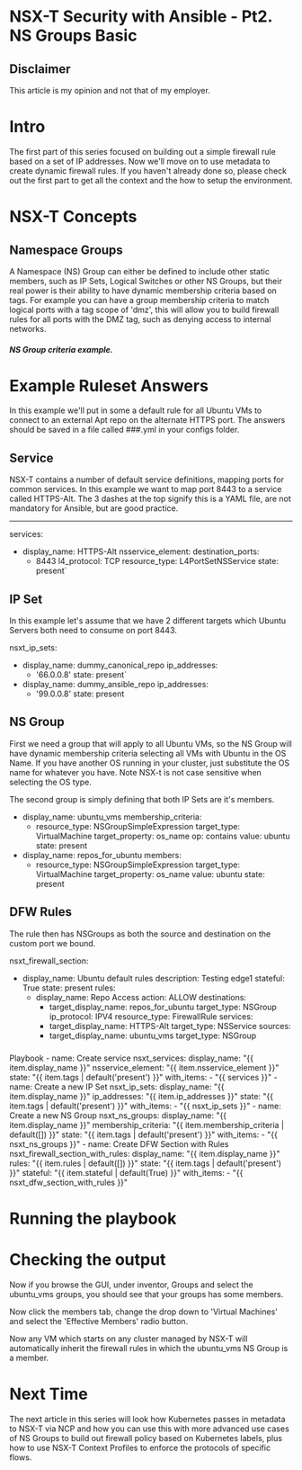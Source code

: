 # NSX-T Security with Ansible - Pt2. NS Groups Basic

## Disclaimer
This article is my opinion and not that of my employer.

# Intro
The first part of this series focused on building out a simple firewall rule based on a set of IP addresses. Now we'll move on to use metadata to create dynamic firewall rules. If you haven't already done so, please check out the first part to get all the context and the how to setup the environment.


# NSX-T Concepts
## Namespace Groups
A Namespace (NS) Group can either be defined to include other static members, such as IP Sets, Logical Switches or other NS Groups, but their real power is their ability to have dynamic membership criteria based on tags. For example you can have a group membership criteria to match logical ports with a tag scope of 'dmz', this will allow you to build firewall rules for all ports with the DMZ tag, such as denying access to internal networks. 


##### NS Group criteria example.

# Example Ruleset Answers
In this example we'll put in some a default rule for all Ubuntu VMs to connect to an external Apt repo on the alternate HTTPS port. The answers should be saved in a file called ###.yml in your configs folder.

## Service
NSX-T contains a number of default service definitions, mapping ports for common services. In this example we want to map port 8443 to a service called HTTPS-Alt. The 3 dashes at the top signify this is a YAML file, are not mandatory for Ansible, but are good practice.

---
services:
- display_name: HTTPS-Alt
  nsservice_element:
    destination_ports:
    - 8443
    l4_protocol: TCP
    resource_type: L4PortSetNSService
    state: present`

## IP Set
In this example let's assume that we have 2 different targets which Ubuntu Servers both need to consume on port 8443. 

nsxt_ip_sets:
- display_name: dummy_canonical_repo
  ip_addresses:
  - '66.0.0.8'
  state: present`
- display_name: dummy_ansible_repo
  ip_addresses:
  - '99.0.0.8'
  state: present

## NS Group
First we need a group that will apply to all Ubuntu VMs, so the NS Group will have dynamic membership criteria selecting all VMs with Ubuntu in the OS Name. If you have another OS running in your cluster, just substitute the OS name for whatever you have. Note NSX-t is not case sensitive when selecting the OS type. 

The second group is simply defining that both IP Sets are it's members.

- display_name: ubuntu_vms
  membership_criteria:
    - resource_type: NSGroupSimpleExpression
      target_type: VirtualMachine
      target_property: os_name
      op: contains
      value: ubuntu
  state: present
- display_name: repos_for_ubuntu
  members:
    - resource_type: NSGroupSimpleExpression
      target_type: VirtualMachine
      target_property: os_name
      value: ubuntu
  state: present

## DFW Rules
The rule then has NSGroups as both the source and destination on the custom port we bound.

nsxt_firewall_section:
- display_name: Ubuntu default rules
  description: Testing edge1
  stateful: True
  state: present
  rules:
  - display_name: Repo Access
    action: ALLOW
    destinations: 
    - target_display_name: repos_for_ubuntu
      target_type: NSGroup
    ip_protocol: IPV4
    resource_type: FirewallRule
    services: 
    - target_display_name: HTTPS-Alt
      target_type: NSService
    sources: 
    - target_display_name: ubuntu_vms
      target_type: NSGroup

###
Playbook
    - name: Create service
      nsxt_services:
        display_name: "{{ item.display_name }}"
        nsservice_element: "{{ item.nsservice_element }}"
        state: "{{ item.tags | default('present') }}"
      with_items:
        - "{{ services }}"
    - name: Create a new IP Set
      nsxt_ip_sets:
        display_name: "{{ item.display_name }}"
        ip_addresses: "{{ item.ip_addresses }}"
        state: "{{ item.tags | default('present') }}"
      with_items:
        - "{{ nsxt_ip_sets }}"
    - name: Create a new NS Group
      nsxt_ns_groups:
        display_name: "{{  item.display_name  }}"
        membership_criteria: "{{ item.membership_criteria | default([]) }}"
        state: "{{ item.tags | default('present') }}"
      with_items:
        - "{{ nsxt_ns_groups }}"
    - name: Create DFW Section with Rules
      nsxt_firewall_section_with_rules:
        display_name: "{{ item.display_name }}"
        rules: "{{ item.rules | default([]) }}"
        state: "{{ item.tags | default('present') }}"
        stateful: "{{ item.stateful | default(True) }}"
      with_items:
        - "{{ nsxt_dfw_section_with_rules }}"

# Running the playbook

# Checking the output
Now if you browse the GUI, under inventor, Groups and select the ubuntu_vms groups, you should see that your groups has some members.

<insert pic>

Now click the members tab, change the drop down to 'Virtual Machines' and select the 'Effective Members' radio button. 

Now any VM which starts on any cluster managed by NSX-T will automatically inherit the firewall rules in which the ubuntu_vms NS Group is a member.

# Next Time
The next article in this series will look how Kubernetes passes in metadata to NSX-T via NCP and how you can use this with more advanced use cases of NS Groups to build out firewall policy based on Kubernetes labels, plus how to use NSX-T Context Profiles to enforce the protocols of specific flows.
